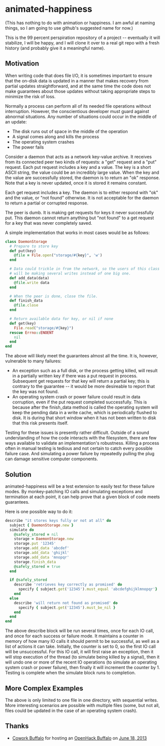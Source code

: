 animated-happiness
==================

(This has nothing to do with animation or happiness. I am awful at
naming things, so I am going to use github's suggested name for now.)

This is the 99 percent perspiration repository of a project --
eventually it will stabilize, I will be happy, and I will clone it
over to a real git repo with a fresh history (and probably give it a
meaningful name).

Motivation
----------

When writing code that does file I/O, it is sometimes important to ensure that
the on-disk data is updated in a manner that makes recovery from partial
updates straightforward, and at the same time the code does not make guarantees
about those updates without taking appropriate steps to minimize the risk of
loss.

Normally a process can perform all of its needed file operations without
interruption. However, the conscientious developer must guard against
abnormal situations. Any number of situations could occur in the middle of an
update:

* The disk runs out of space in the middle of the operation
* A signal comes along and kills the process
* The operating system crashes
* The power fails

Consider a daemon that acts as a network key-value archive. It receives from
its connected peer two kinds of requests: a "get" request and a "put" request.
Each put request includes a key and a value. The key is a short ASCII string,
the value could be an incredibly large value. When the key and the value are
successfully stored, the daemon is to return an "ok" response. Note that a key
is never updated, once it is stored it remains constant.

Each get request includes a key. The daemon is to either respond with "ok" and
the value, or "not found" otherwise. It is not acceptable for the daemon
to return a partial or corrupted response.

The peer is dumb. It is making get requests for keys it never successfully put.
This daemon cannot return anything but "not found" to a get request for a key
that was never completely saved.

A simple implementation that works in most cases would be as follows:

```ruby
class DaemonStorage
  # Prepare to store key
  def put(key)
    @file = File.open("storage/#{key}", 'w')
  end

  # Data could trickle in from the network, so the users of this class
  # will be making several writes instead of one big one.
  def add_data(data)
    @file.write data
  end

  # When the peer is done, close the file.
  def finish_data
    @file.close
  end

  # Return available data for key, or nil if none
  def get(key)
    File.read("storage/#{key}")
  rescue Errno::ENOENT
    nil
  end
end
```

The above will likely meet the guarantees almost all the time. It is, however,
vulnerable to many failures:

* An exception such as a full disk, or the process getting killed, will result
  in a partially written key if there was a put request in process. Subsequent
  get requests for that key will return a partial key; this is contrary to
  the guarantee -- it would be more desireable to report that the key was
  not found.
* An operating system crash or power failure could result in data corruption,
  even if the put request completed successfully. This is because after
  the finish_data method is called the operating system will keep the pending
  data in a write cache, which is periodically flushed to disk. It is during
  that short window when it has not been written to disk that this risk presents
  itself.

Testing for these issues is presently rather difficult. Outside of a sound
understanding of how the code interacts with the filesystem, there are few
ways available to validate an implementation's robustness. Killing a process
often in manual testing is tedious and not certain to catch every possible
failure case. And simulating a power failure by repeatedly pulling the plug
can damage sensitive computer components.

Solution
--------

animated-happiness will be a test extension to easily test for these failure
modes. By monkey-patching IO calls and simulating exceptions and termination at
each point, it can help prove that a given block of code meets guarantees.

Here is one possible way to do it:

```ruby
describe "it stores keys fully or not at all" do
  subject { DaemonStorage.new }
  simulate do
    @safely_stored = nil
    storage = DaemonStorage.new
    storage.put '12345'
    storage.add_data 'abcdef'
    storage.add_data 'ghijkl'
    storage.add_data 'mnopqr'
    storage.finish_data
    @safely_stored = true
  end

  if @safely_stored
    describe 'retrieves key correctly as promised' do
      specify { subject.get('12345').must_equal 'abcdefghijklmnopqr'}
    end
  else
    describe 'will return not found as promised' do
      specify { subject.get('12345').must_be_nil }
    end
  end
end
```

The above describe block will be run several times, once for each IO call,
and once for each success or failure mode. It maintains a counter in memory
of how many IO calls it should permit to be successful, as well as a list of
actions it can take. Initially, the counter is set to 0, so the first IO call
will be unsuccessful. For this IO call, it will first raise an exception, then
it will stop execution of the thread (to simulate being killed by a signal),
then it will undo one or more of the recent IO operations (to simulate an
operating system crash or power failure), then finally it will increment the
counter by 1. Testing is complete when the simulate block runs to completion.

More Complex Examples
---------------------

The above is only limited to one file in one directory, with sequential writes.
More interesting scenarios are possible with multiple files (some, but not
all, files could be updated in the case of an operating system crash).

Thanks
------
* [Cowork Buffalo](http://coworkbuffalo.com) for hosting an
  [OpenHack Buffalo](http://openhack.github.io/buffalo/) on
  [June 18, 2013](http://nextplex.com/buffalo-ny/calendar/events/7413)

